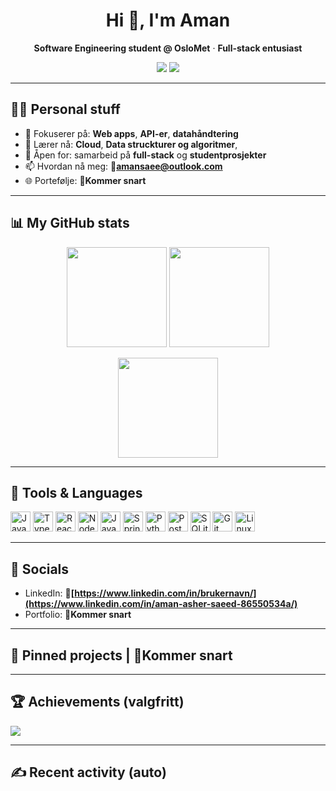 <!-- Profile header -->
<h1 align="center">Hi 👋, I'm Aman</h1>
<p align="center">
  <b>Software Engineering student @ OsloMet</b> · <b>Full-stack entusiast</b>
</p>

<!-- Quick badges -->
<p align="center">
  <a href="mailto:amansaee@outlook.com"><img src="https://img.shields.io/badge/Email-contact-1f6feb?style=for-the-badge"></a>
  <a href="https://www.linkedin.com/in/aman-asher-saeed-86550534a/"><img src="https://img.shields.io/badge/LinkedIn-connect-0a66c2?style=for-the-badge&logo=linkedin"></a>
  <!--<a href="https://aman1350.github.io/portfolio"><img src="https://img.shields.io/badge/Portfolio-visit-06d6a0?style=for-the-badge"></a>
  <img src="https://komarev.com/ghpvc/?username=aman1350&style=for-the-badge&color=yellow" alt="profile views"/>  -->
</p>

---


## 🧑‍💻 Personal stuff
- 🎯 Fokuserer på: **Web apps**, **API-er**, **datahåndtering**
- 🧠 Lærer nå: **Cloud**, **Data struckturer og algoritmer**, 
- 🤝 Åpen for: samarbeid på **full-stack** og **studentprosjekter**
- 📫 Hvordan nå meg: **🔧amansaee@outlook.com**
- 🌐 Portefølje: **🔧Kommer snart**

---

## 📊 My GitHub stats
<p align="center">
  <img height="160" src="https://github-readme-stats.vercel.app/api?username=aman1350&show_icons=true&theme=tokyonight&rank_icon=github" />
  <img height="160" src="https://streak-stats.demolab.com?user=aman1350&theme=tokyonight&date_format=j%20M%5B%20Y%5D" />
</p>

<p align="center">
  <img height="160" src="https://github-readme-stats.vercel.app/api/top-langs/?username=aman1350&layout=compact&theme=tokyonight&langs_count=10" />
</p>

---

## 🧰 Tools & Languages
<p>
  <!-- Bytt/legg til ikoner fra https://github.com/devicons/devicon -->
  <img src="https://cdn.jsdelivr.net/gh/devicons/devicon/icons/javascript/javascript-original.svg" height="32" alt="JavaScript"/>
  <img src="https://cdn.jsdelivr.net/gh/devicons/devicon/icons/typescript/typescript-original.svg" height="32" alt="TypeScript"/>
  <img src="https://cdn.jsdelivr.net/gh/devicons/devicon/icons/react/react-original.svg" height="32" alt="React"/>
  <img src="https://cdn.jsdelivr.net/gh/devicons/devicon/icons/nodejs/nodejs-original.svg" height="32" alt="Node.js"/>
  <img src="https://cdn.jsdelivr.net/gh/devicons/devicon/icons/java/java-original.svg" height="32" alt="Java"/>
  <img src="https://cdn.jsdelivr.net/gh/devicons/devicon/icons/spring/spring-original.svg" height="32" alt="Spring"/>
  <img src="https://cdn.jsdelivr.net/gh/devicons/devicon/icons/python/python-original.svg" height="32" alt="Python"/>
  <img src="https://cdn.jsdelivr.net/gh/devicons/devicon/icons/postgresql/postgresql-original.svg" height="32" alt="PostgreSQL"/>
  <img src="https://cdn.jsdelivr.net/gh/devicons/devicon/icons/sqlite/sqlite-original.svg" height="32" alt="SQLite"/>
  <img src="https://cdn.jsdelivr.net/gh/devicons/devicon/icons/git/git-original.svg" height="32" alt="Git"/>
  <img src="https://cdn.jsdelivr.net/gh/devicons/devicon/icons/linux/linux-original.svg" height="32" alt="Linux"/>
</p>

---

## 🔗 Socials
- LinkedIn: **🔧[https://www.linkedin.com/in/brukernavn/](https://www.linkedin.com/in/aman-asher-saeed-86550534a/)**
- Portfolio: **🔧Kommer snart**

---

## 📌 Pinned projects | 🔧Kommer snart
<!-- Bytt ut repo-navnene under til faktiske repos for å få "kort" automatisk 
<p align="left">
  <a href="https://github.com/aman1350/🔧repo1"><img src="https://github-readme-stats.vercel.app/api/pin/?username=aman1350&repo=🔧repo1&theme=tokyonight" /></a>
  <a href="https://github.com/aman1350/🔧repo2"><img src="https://github-readme-stats.vercel.app/api/pin/?username=aman1350&repo=🔧repo2&theme=tokyonight" /></a>
</p>
<p align="left">
  <a href="https://github.com/aman1350/🔧repo3"><img src="https://github-readme-stats.vercel.app/api/pin/?username=aman1350&repo=🔧repo3&theme=tokyonight" /></a>
  <a href="https://github.com/aman1350/🔧repo4"><img src="https://github-readme-stats.vercel.app/api/pin/?username=aman1350&repo=🔧repo4&theme=tokyonight" /></a>
</p>
-->
---

## 🏆 Achievements (valgfritt)
<p>
  <img src="https://github-profile-trophy.vercel.app/?username=aman1350&theme=tokyonight&no-frame=true&row=1&column=6" />
</p>

---

## ✍️ Recent activity (auto)
<!-- Denne oppdateres av tredjeparts-aksjoner hvis du vil sette det opp senere -->
<!--
<img src="https://raw.githubusercontent.com/aman1350/aman1350/output/github-contribution-grid-snake.svg" />
-->
